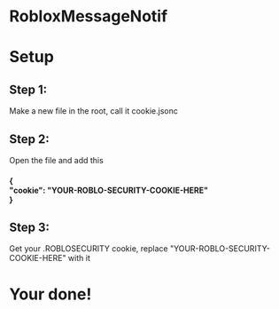 # RobloxMessageNotif
<h1>Setup</h1>
<h2>Step 1:</h2>
Make a new file in the root, call it cookie.jsonc
<h2>Step 2:</h2>
Open the file and add this
<h4>{
<br>  "cookie": "YOUR-ROBLO-SECURITY-COOKIE-HERE"
<br>}
</h4>
<h2>Step 3:</h2>
Get your .ROBLOSECURITY cookie, replace "YOUR-ROBLO-SECURITY-COOKIE-HERE" with it
<h1>Your done!</h1>
<h1></h1>
